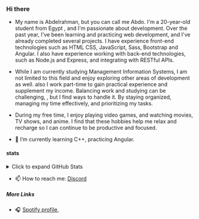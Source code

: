### Hi there 
- My name is Abdelrahman, but you can call me Abdo. I'm a 20-year-old student from Egypt , and I'm passionate about development. Over the past year, I've been learning and practicing web development, and I've already completed several projects. I have experience front-end technologies such as HTML CSS, JavaScript, Sass, Bootstrap and Angular. I also have experience working with back-end technologies, such as Node.js and Express, and integrating with RESTful APIs.

<!-- -   using HTML CSS, JavaScript, Sass, Bootstrap and Angular  -->
 
- While I am currently studying Management Information Systems, I am not limited to this field and enjoy exploring other areas of development as well. also I work part-time to gain practical experience and supplement my income. Balancing work and studying can be challenging, , but I find ways to handle it. By staying organized, managing my time effectively, and prioritizing my tasks.

- During my free time, I enjoy playing video games, and watching movies, TV shows, and anime. I find that these hobbies help me relax and recharge so I can continue to be productive and focused. 


- 🌱 I’m currently learning C++, practicing Angular.

#### stats
<details>
<summary>Click to expand GitHub Stats</summary>

[![Anurag's GitHub stats](https://github-readme-stats.vercel.app/api?username=A13DO)](https://github.com/anuraghazra/github-readme-stats)

</details>


- 📫 How to reach me: <a href="https://discord.com/users/700426889575006300">Discord</a>
##### More Links
- 🎧 <a href="https://open.spotify.com/user/nxp41c270ljzha4zppa0iro9d?si=e00d3b2e66944d87">Spotify profile</a>,

<!--
**A13DO/A13DO** is a ✨ _special_ ✨ repository because its `README.md` (this file) appears on your GitHub profile.
- 🍿 <a href="https://letterboxd.com/Abdelrhman_Alaa/">Letterboxd profile</a>.
Here are some ideas to get you started:

- 🔭 I’m currently working on ...
- 🌱 I’m currently learning Angular, C++
- 👯 I’m looking to collaborate on ...
- 🤔 I’m looking for help with ...
- 💬 Ask me about ...
- 📫 How to reach me: ...
- 😄 Pronouns: ...
- ⚡ Fun fact: ...
-->

